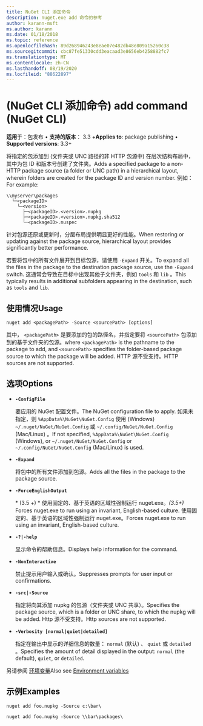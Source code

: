 ```yaml
---
title: NuGet CLI 添加命令
description: nuget.exe add 命令的参考
author: karann-msft
ms.author: karann
ms.date: 01/18/2018
ms.topic: reference
ms.openlocfilehash: 89d268946243e8eae07e482db48e809a15260c38
ms.sourcegitcommit: cbc87fe51330cdd3eacaad3e8656eb4258882fc7
ms.translationtype: MT
ms.contentlocale: zh-CN
ms.lasthandoff: 08/19/2020
ms.locfileid: "88622897"
---
```

# <a name="add-command-nuget-cli"></a><span data-ttu-id="a71f3-103"> (NuGet CLI 添加命令) </span><span class="sxs-lookup"><span data-stu-id="a71f3-103">add command (NuGet CLI)</span></span>

<span data-ttu-id="a71f3-104">**适用**于：包发布 &bullet; **支持的版本**： 3.3 +</span><span class="sxs-lookup"><span data-stu-id="a71f3-104">**Applies to**: package publishing &bullet; **Supported versions**: 3.3+</span></span>

<span data-ttu-id="a71f3-105">将指定的包添加到 (文件夹或 UNC 路径的非 HTTP 包源中) 在层次结构布局中，其中为包 ID 和版本号创建了文件夹。</span><span class="sxs-lookup"><span data-stu-id="a71f3-105">Adds a specified package to a non-HTTP package source (a folder or UNC path) in a hierarchical layout, wherein folders are created for the package ID and version number.</span></span> <span data-ttu-id="a71f3-106">例如：</span><span class="sxs-lookup"><span data-stu-id="a71f3-106">For example:</span></span>

```
\\myserver\packages
  └─<packageID>
    └─<version>
      ├─<packageID>.<version>.nupkg
      ├─<packageID>.<version>.nupkg.sha512
      └─<packageID>.nuspec
```

<span data-ttu-id="a71f3-107">针对包源还原或更新时，分层布局提供明显更好的性能。</span><span class="sxs-lookup"><span data-stu-id="a71f3-107">When restoring or updating against the package source, hierarchical layout provides significantly better performance.</span></span>

<span data-ttu-id="a71f3-108">若要将包中的所有文件展开到目标包源，请使用 `-Expand` 开关。</span><span class="sxs-lookup"><span data-stu-id="a71f3-108">To expand all the files in the package to the destination package source, use the `-Expand` switch.</span></span> <span data-ttu-id="a71f3-109">这通常会导致在目标中出现其他子文件夹，例如 `tools` 和 `lib` 。</span><span class="sxs-lookup"><span data-stu-id="a71f3-109">This typically results in additional subfolders appearing in the destination, such as `tools` and `lib`.</span></span>

## <a name="usage"></a><span data-ttu-id="a71f3-110">使用情况</span><span class="sxs-lookup"><span data-stu-id="a71f3-110">Usage</span></span>

```cli
nuget add <packagePath> -Source <sourcePath> [options]
```

<span data-ttu-id="a71f3-111">其中， `<packagePath>` 是要添加的包的路径名，并指定要将 `<sourcePath>` 包添加到的基于文件夹的包源。</span><span class="sxs-lookup"><span data-stu-id="a71f3-111">where `<packagePath>` is the pathname to the package to add, and `<sourcePath>` specifies the folder-based package source to which the package will be added.</span></span> <span data-ttu-id="a71f3-112">HTTP 源不受支持。</span><span class="sxs-lookup"><span data-stu-id="a71f3-112">HTTP sources are not supported.</span></span>

## <a name="options"></a><span data-ttu-id="a71f3-113">选项</span><span class="sxs-lookup"><span data-stu-id="a71f3-113">Options</span></span>

- **`-ConfigFile`**

  <span data-ttu-id="a71f3-114">要应用的 NuGet 配置文件。</span><span class="sxs-lookup"><span data-stu-id="a71f3-114">The NuGet configuration file to apply.</span></span> <span data-ttu-id="a71f3-115">如果未指定，则 `%AppData%\NuGet\NuGet.Config` 使用 (Windows) `~/.nuget/NuGet/NuGet.Config` 或 `~/.config/NuGet/NuGet.Config` (Mac/Linux) 。</span><span class="sxs-lookup"><span data-stu-id="a71f3-115">If not specified, `%AppData%\NuGet\NuGet.Config` (Windows), or `~/.nuget/NuGet/NuGet.Config` or `~/.config/NuGet/NuGet.Config` (Mac/Linux) is used.</span></span>

- **`-Expand`**

  <span data-ttu-id="a71f3-116">将包中的所有文件添加到包源。</span><span class="sxs-lookup"><span data-stu-id="a71f3-116">Adds all the files in the package to the package source.</span></span>

- **`-ForceEnglishOutput`**

  <span data-ttu-id="a71f3-117">\* (3.5 +) \* 使用固定的、基于英语的区域性强制运行 nuget.exe。</span><span class="sxs-lookup"><span data-stu-id="a71f3-117">*(3.5+)* Forces nuget.exe to run using an invariant, English-based culture.</span></span>
<span data-ttu-id="a71f3-118">使用固定的、基于英语的区域性强制运行 nuget.exe。</span><span class="sxs-lookup"><span data-stu-id="a71f3-118">Forces nuget.exe to run using an invariant, English-based culture.</span></span>

- **`-?|-help`**

  <span data-ttu-id="a71f3-119">显示命令的帮助信息。</span><span class="sxs-lookup"><span data-stu-id="a71f3-119">Displays help information for the command.</span></span>

- **`-NonInteractive`**

  <span data-ttu-id="a71f3-120">禁止提示用户输入或确认。</span><span class="sxs-lookup"><span data-stu-id="a71f3-120">Suppresses prompts for user input or confirmations.</span></span>

- **`-src|-Source`**

   <span data-ttu-id="a71f3-121">指定将向其添加 nupkg 的包源（文件夹或 UNC 共享）。</span><span class="sxs-lookup"><span data-stu-id="a71f3-121">Specifies the package source, which is a folder or UNC share, to which the nupkg will be added.</span></span> <span data-ttu-id="a71f3-122">Http 源不受支持。</span><span class="sxs-lookup"><span data-stu-id="a71f3-122">Http sources are not supported.</span></span>

- **`-Verbosity [normal|quiet|detailed]`**

  <span data-ttu-id="a71f3-123">指定在输出中显示的详细信息的数量： `normal` (默认) 、 `quiet` 或 `detailed` 。</span><span class="sxs-lookup"><span data-stu-id="a71f3-123">Specifies the amount of detail displayed in the output: `normal` (the default), `quiet`, or `detailed`.</span></span>

<span data-ttu-id="a71f3-124">另请参阅 [环境变量](cli-ref-environment-variables.md)</span><span class="sxs-lookup"><span data-stu-id="a71f3-124">Also see [Environment variables](cli-ref-environment-variables.md)</span></span>

## <a name="examples"></a><span data-ttu-id="a71f3-125">示例</span><span class="sxs-lookup"><span data-stu-id="a71f3-125">Examples</span></span>

```cli
nuget add foo.nupkg -Source c:\bar\

nuget add foo.nupkg -Source \\bar\packages\
```
